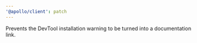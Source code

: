 ```yaml
---
'@apollo/client': patch
---
```


Prevents the DevTool installation warning to be turned into a documentation link.
